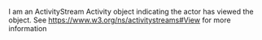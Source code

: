 I am an ActivityStream Activity object indicating the actor has viewed the object. See https://www.w3.org/ns/activitystreams#View for more information